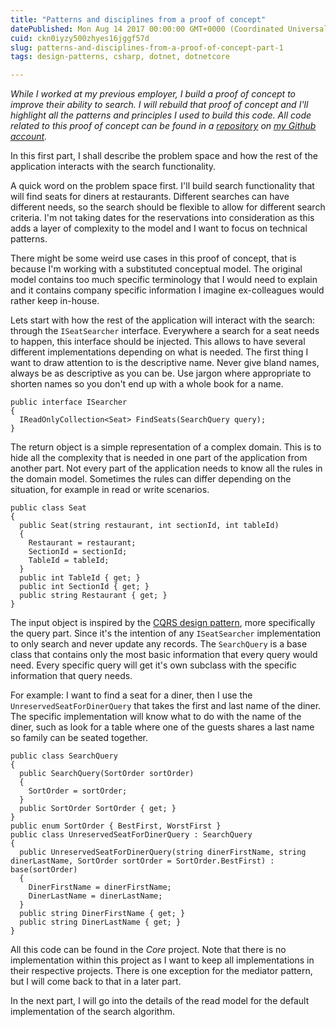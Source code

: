```yaml
---
title: "Patterns and disciplines from a proof of concept"
datePublished: Mon Aug 14 2017 00:00:00 GMT+0000 (Coordinated Universal Time)
cuid: ckn0iyzy500zhyes16jggf57d
slug: patterns-and-disciplines-from-a-proof-of-concept-part-1
tags: design-patterns, csharp, dotnet, dotnetcore

---
```



_While I worked at my previous employer, I build a proof of concept to improve their ability to search. I will rebuild that proof of concept and I'll highlight all the patterns and principles I used to build this code. All code related to this proof of concept can be found in a [repository](https://github.com/KenBonny/KenBonny.Search) on [my Github account](https://github.com/KenBonny)._

In this first part, I shall describe the problem space and how the rest of the application interacts with the search functionality.

A quick word on the problem space first. I'll build search functionality that will find seats for diners at restaurants. Different searches can have different needs, so the search should be flexible to allow for different search criteria. I'm not taking dates for the reservations into consideration as this adds a layer of complexity to the model and I want to focus on technical patterns.

There might be some weird use cases in this proof of concept, that is because I'm working with a substituted conceptual model. The original model contains too much specific terminology that I would need to explain and it contains company specific information I imagine ex-colleagues would rather keep in-house.

Lets start with how the rest of the application will interact with the search: through the `ISeatSearcher` interface. Everywhere a search for a seat needs to happen, this interface should be injected. This allows to have several different implementations depending on what is needed. The first thing I want to draw attention to is the descriptive name. Never give bland names, always be as descriptive as you can be. Use jargon where appropriate to shorten names so you don't end up with a whole book for a name.

```
public interface ISearcher
{
  IReadOnlyCollection<Seat> FindSeats(SearchQuery query);
}
```

The return object is a simple representation of a complex domain. This is to hide all the complexity that is needed in one part of the application from another part. Not every part of the application needs to know all the rules in the domain model. Sometimes the rules can differ depending on the situation, for example in read or write scenarios.

```
public class Seat
{
  public Seat(string restaurant, int sectionId, int tableId)
  {
    Restaurant = restaurant;
    SectionId = sectionId;
    TableId = tableId;
  }
  public int TableId { get; }
  public int SectionId { get; }
  public string Restaurant { get; }
}
```

The input object is inspired by the [CQRS design pattern](https://martinfowler.com/bliki/CQRS.html), more specifically the query part. Since it's the intention of any `ISeatSearcher` implementation to only search and never update any records. The `SearchQuery` is a base class that contains only the most basic information that every query would need. Every specific query will get it's own subclass with the specific information that query needs.

For example: I want to find a seat for a diner, then I use the `UnreservedSeatForDinerQuery` that takes the first and last name of the diner. The specific implementation will know what to do with the name of the diner, such as look for a table where one of the guests shares a last name so family can be seated together.

```
public class SearchQuery
{
  public SearchQuery(SortOrder sortOrder)
  {
    SortOrder = sortOrder;
  }
  public SortOrder SortOrder { get; }
}
public enum SortOrder { BestFirst, WorstFirst }
public class UnreservedSeatForDinerQuery : SearchQuery
{
  public UnreservedSeatForDinerQuery(string dinerFirstName, string dinerLastName, SortOrder sortOrder = SortOrder.BestFirst) : base(sortOrder)
  {
    DinerFirstName = dinerFirstName;
    DinerLastName = dinerLastName;
  }
  public string DinerFirstName { get; }
  public string DinerLastName { get; }
}
```

All this code can be found in the _Core_ project. Note that there is no implementation within this project as I want to keep all implementations in their respective projects. There is one exception for the mediator pattern, but I will come back to that in a later part.

In the next part, I will go into the details of the read model for the default implementation of the search algorithm.
